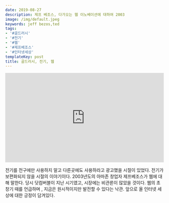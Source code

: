 ```yaml
---
date: 2019-08-27
description: 제프 베조스, 다가오는 웹 이노베이션에 대하여 2003
image: /img/default.jpeg
keywords: jeff bezos,ted
tags:
- '#골드러시'
- '#전기'
- '#웹'
- '#제프베조스'
- '#인터넷세상'
templateKey: post
title: 골드러시, 전기, 웹
---
```


<div style="max-width:854px"><div style="position:relative;height:0;padding-bottom:56.25%"><iframe src="https://embed.ted.com/talks/lang/ko/jeff_bezos_on_the_next_web_innovation" width="854" height="480" style="position:absolute;left:0;top:0;width:100%;height:100%" frameborder="0" scrolling="no" allowfullscreen></iframe></div></div>

전기를 전구에만 사용하지 말고 다른곳에도 사용하라고 광고했을 시절이 있었다. 전기가 보편화되지 않을 시절의 이야기이다. 2003년도의 아마존 창업자 제프베조스가 웹에 대해 말한다. 당시 닷컴버블이 지난 시기였고, 시장에는 비관론이 많았을 것이다. 웹의 초창기 때를 언급하며 , 지금은 원시적이지만 발전할 수 있다는 낙관. 앞으로 올 인터넷 세상에 대한 긍정이 담겨있다.
